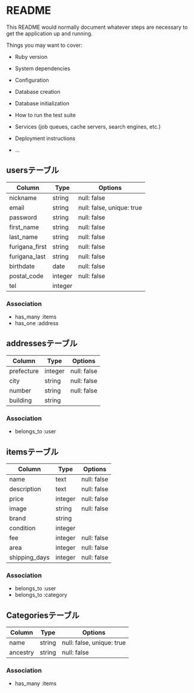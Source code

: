# README

This README would normally document whatever steps are necessary to get the
application up and running.

Things you may want to cover:

* Ruby version

* System dependencies

* Configuration

* Database creation

* Database initialization

* How to run the test suite

* Services (job queues, cache servers, search engines, etc.)

* Deployment instructions

* ...

## usersテーブル
|Column|Type|Options|
|------|----|-------|
|nickname|string|null: false|
|email|string|null: false, unique: true|
|password|string|null: false|
|first_name|string|null: false|
|last_name|string|null: false|
|furigana_first|string|null: false|
|furigana_last|string|null: false|
|birthdate|date|null: false|
|postal_code|integer|null: false|
|tel|integer|

### Association
- has_many :items
- has_one :address


## addressesテーブル
|Column|Type|Options|
|------|----|-------|
|prefecture|integer|null: false|
|city|string|null: false|
|number|string|null: false|
|building|string|

### Association
- belongs_to :user

## itemsテーブル
|Column|Type|Options|
|------|----|-------|
|name|text|null: false|
|description|text|null: false|
|price|integer|null: false|
|image|string|null: false|
|brand|string|
|condition|integer|
|fee|integer|null: false|
|area|integer|null: false|
|shipping_days|integer|null: false|

### Association
- belongs_to :user
- belongs_to :category


## Categoriesテーブル
|Column|Type|Options|
|------|----|-------|
|name|string|null: false, unique: true|
|ancestry|string|null: false|

### Association
- has_many :items

